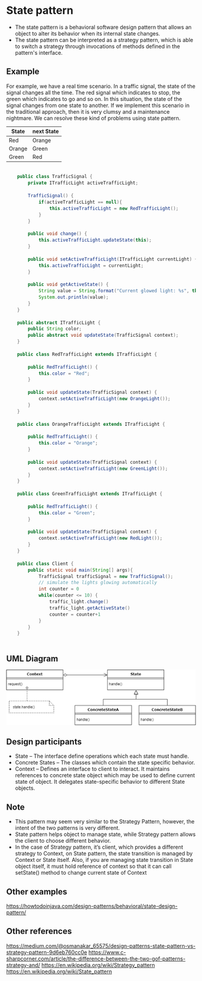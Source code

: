 # State pattern

- The state pattern is a behavioral software design pattern that allows an object to alter its behavior when its internal state changes.
- The state pattern can be interpreted as a strategy pattern, which is able to switch a strategy through invocations of methods defined in the pattern's interface.

## Example

For example, we have a real time scenario. In a traffic signal, the state of the signal changes all the time. 
The red signal which indicates to stop, the green which indicates to go and so on. In this situation, the state of the signal changes from one state to another.
If we implement this scenario in the traditional approach, then it is very clumsy and a maintenance nightmare. We can resolve these kind of problems using state pattern.

| State     | next State|
| --------- | --------- |
| Red       | Orange    |
| Orange    | Green     |
| Green     | Red       |

``` java
    
    public class TrafficSignal {
        private ITrafficLight activeTrafficLight;

        TrafficSignal() {
            if(activeTrafficLight == null){
                this.activeTrafficLight = new RedTrafficLight();
            }
        }

        public void change() {
            this.activeTrafficLight.updateState(this);
        }

        public void setActiveTrafficLight(ITrafficLight currentLight) {
            this.activeTrafficLight = currentLight;
        }

        public void getActiveState() {
            String value = String.format("Current glowed light: %s", this.activeTrafficLight.color)
            System.out.println(value);
        }
    }

    public abstract ITrafficLight {
        public String color;
        public abstract void updateState(TrafficSignal context);
    }

    public class RedTrafficLight extends ITrafficLight {

        public RedTrafficLight() {
            this.color = "Red";
        }

        public void updateState(TrafficSignal context) {
            context.setActiveTrafficLight(new OrangeLight());
        }
    }

    public class OrangeTrafficLight extends ITrafficLight {

        public RedTrafficLight() {
            this.color = "Orange";
        }

        public void updateState(TrafficSignal context) {
            context.setActiveTrafficLight(new GreenLight());
        }
    }

    public class GreenTrafficLight extends ITrafficLight {

        public RedTrafficLight() {
            this.color = "Green";
        }

        public void updateState(TrafficSignal context) {
            context.setActiveTrafficLight(new RedLight());
        }
    }

    public class Client {
        public static void main(String[] args){
            TrafficSignal trafficSignal = new TrafficSignal();
            // simulate the lights glowing automatically
            int counter = 0
            while(counter <= 10) {
                traffic_light.change()
                traffic_light.getActiveState()
                counter = counter+1
            }
        }
    }
    
```

## UML Diagram

![State design pattern](../resources/State-design-pattern.png)

## Design participants

- State – The interface define operations which each state must handle.
- Concrete States – The classes which contain the state specific behavior.
- Context – Defines an interface to client to interact. It maintains references to concrete state object which may be used to define current state of object. It delegates state-specific behavior to different State objects.

## Note

- This pattern may seem very similar to the Strategy Pattern, however, the intent of the two patterns is very different.
- State pattern helps object to manage state, while Strategy pattern allows the client to choose different behavior.
- In the case of Strategy pattern, it’s client, which provides a different strategy to Context, on State pattern, the state transition is managed by Context or State itself. Also, if you are managing state transition in State object itself, it must hold reference of context so that it can call setState() method to change current state of Context

## Other examples

https://howtodoinjava.com/design-patterns/behavioral/state-design-pattern/

## Other references

https://medium.com/@osmanakar_65575/design-patterns-state-pattern-vs-strategy-pattern-9d6eb760cc0e
https://www.c-sharpcorner.com/article/the-difference-between-the-two-gof-patterns-strategy-and/
https://en.wikipedia.org/wiki/Strategy_pattern
https://en.wikipedia.org/wiki/State_pattern
